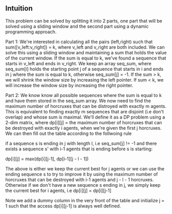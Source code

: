 ## Intuition

This problem can be solved by splitting it into 2 parts, one part that will be solved using a sliding window and the second part using a dynamic programming approach.

Part 1: We're interested in calculating all the pairs (left,right) such that sum(\[v_left:v_right\]) = k, where v_left and v_right are both included. We can solve this using a sliding window and maintaining a sum that holds the value of the current window. If the sum is equal to k, we've found a sequence that starts in v_left and ends in v_right. We keep an array seq_sum, where seq_sum\[i\] holds the starting point j of a sequence that starts in i and ends in j where the sum is equal to k, otherwise seq_sum\[j\] = -1. If the sum > k, we will shrink the window size by increasing the left pointer. If sum < k, we will increase the window size by increasing the right pointer.

Part 2: We know know all possible sequences where the sum is equal to k and have them stored in the seq_sum array. We now need to find the maximum number of horcruxes that can be distroyed with exactly m agents. This is equivalent to finding exactly m sequences that are disjoint (i.e don't overlap) and whose sum is maximal. We'll define it as a DP problem using a 2-dim matrix, where dp\[i\]\[j\] = the maximum number of horcruxes that can be destroyed with exactly i agents, when we're given the first j horcruxes. We can then fill out the table according to the follwoing rule 

if a sequence s is ending in j with length l, i.e seq_sum\[j\] != -1 and there exists a sequence s' with i-1 agents that is ending before s is starting:

dp\[i\]\[j\] = max(dp\[i\]\[j-1\], dp\[i-1\]\[j - l - 1\])

The above is either we keep the current best for j agents or we can use the ending sequence s to try to improve it by using the maximum number of horcruxes that can be destroyed with i-1 agents and j - l - 1 horcruxes.
Otherwise if we don't have a new sequence s ending in j, we simply keep the current best for i agents, i.e
dp\[i\]\[j\] = dp\[i\]\[j-1\]

Note we add a dummy column in the very front of the table and initialize j = 1 such that the access dp\[i\]\[j-1\] is always well defined.